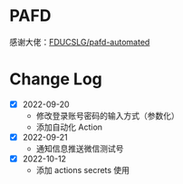 PAFD
=========================
感谢大佬：[FDUCSLG/pafd-automated](https://github.com/FDUCSLG/pafd-automated)

Change Log
=========================
- [x] 2022-09-20
    - 修改登录账号密码的输入方式（参数化）
    - 添加自动化 Action
- [x] 2022-09-21
    - 通知信息推送微信测试号
- [x] 2022-10-12
    - 添加 actions secrets 使用
